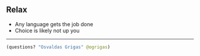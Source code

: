 ## Relax

- Any language gets the job done
- Choice is likely not up you

---

```clojure
(questions? "Osvaldas Grigas" @ogrigas)
```
